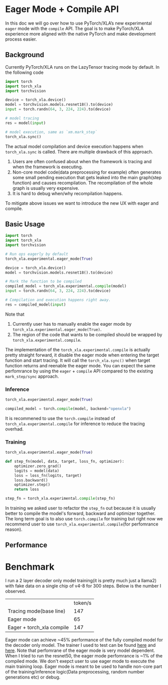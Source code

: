 # Eager Mode + Compile API

In this doc we will go over how to use PyTorch/XLA’s new experimental `eager` mode with the `compile` API. The goal is to make PyTorch/XLA experience more aligned with the native PyTorch and make development process easier.


## Background
Currently PyTorch/XLA runs on the LazyTensor tracing mode by default. In the following code
```python
import torch
import torch_xla
import torchvision

device = torch_xla.device()
model = torchvision.models.resnet18().to(device)
input = torch.randn(64, 3, 224, 224).to(device)

# model tracing
res = model(input)

# model execution, same as `xm.mark_step`
torch_xla.sync()
```
The actual model compilation and device execution happens when `torch_xla.sync` is called. There are multiple drawback of this approach. 

1. Users are often confused about when the framework is tracing and when the framework is executing.
2. Non-core model code(data preprocessing for example) often generates some small pending execution that gets leaked into the main graph(step function) and causes recompilation. The recompilation of the whole graph is usually very expensive.
3. It is hard to debug when/why recompilation happens.

To mitigate above issues we want to introduce the new UX with eager and compile.

## Basic Usage
```python
import torch
import torch_xla
import torchvision

# Run ops eagerly by default
torch_xla.experimental.eager_mode(True)

device = torch_xla.device()
model = torchvision.models.resnet18().to(device)

# Mark the function to be compiled
compiled_model = torch_xla.experimental.compile(model)
input = torch.randn(64, 3, 224, 224).to(device)

# Compilation and execution happens right away.
res = compiled_model(input)
```
Note that

1. Currently user has to manually enable the eager mode by `torch_xla.experimental.eager_mode(True)`.
2. The region of the code that wants to be compiled should be wrapped by `torch_xla.experimental.compile`.

The implementation of the `torch_xla.experimental.compile` is actually pretty straight forward, it disable the eager mode when entering the target function and start tracing. It will call the `torch_xla.sync()` when target function returns and reenable the eager mode. You can expect the same perfomrance by using the `eager` + `compile` API compared to the existing `mark_step/sync` approach.


### Inference
```python
torch_xla.experimental.eager_mode(True)

compiled_model = torch.compile(model, backend="openxla")
```
It is recommened to use the `torch.compile` instead of `torch_xla.experimental.compile` for inference to reduce the tracing overhad. 

### Training
```python
torch_xla.experimental.eager_mode(True)

def step_fn(model, data, target, loss_fn, optimizer):
    optimizer.zero_grad()
    logits = model(data)
    loss = loss_fn(logits, target)
    loss.backward()
    optimizer.step()
    return loss

step_fn = torch_xla.experimental.compile(step_fn)
```
In training we asked user to refactor the `step_fn` out because it is usually better to compile the model's forward, backward and optimizer together. The long term goal is to also use `torch.compile` for training but right now we recommend user to use `torch_xla.experimental.compile`(for perfomrance reason).

## Performance

# Benchmark

I run a 2 layer decoder only model training(it is pretty much just a llama2) with fake data on a single chip of v4-8 for 300 steps. Below is the number I observed.


<table>
  <tr>
   <td>
   </td>
   <td>token/s

  </tr>
  <tr>
   <td>Tracing mode(base line)
   </td>
   <td>147
   </td>
   </td>
  </tr>
  <tr>
   <td>Eager mode
   </td>
   <td>65
   </td>

   </td>
  </tr>
  <tr>
   <td>Eager + torch_xla compile
   </td>
   <td>147
   </td>
   </td>
  </tr>
</table>


Eager mode can achieve ~45% performance of the fully compiled model for the decoder only model. The trainer I used to test can be found [here](https://github.com/pytorch/xla/blob/master/examples/train_decoder_only_base.py) and [here](https://github.com/pytorch/xla/tree/master/examples/eager). Note that perfomrane of the eager mode is very model dependent. When I tried to run the resnet50, the eager mode perfomrance is ~1% of the compiled mode. We don't exepct user to use eager mode  to execute the main training loop. Eager mode is meant to be used to handle non-core part of the training/inference logic(Data preprocessing, random number generations etc) or debug.
